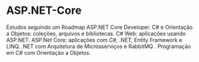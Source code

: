 # ASP.NET-Core
Estudos seguindo um Roadmap ASP.NET Core Developer. C# e Orientação a Objetos: coleções, arquivos e bibliotecas.  C# Web: aplicações usando ASP.NET. ASP.Net Core: aplicações com C#, .NET, Entity Framework e LINQ.  .NET com Arquitetura de Microsserviços e RabbitMQ . Programação em C# com Orientação a Objetos.
